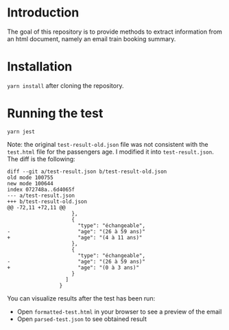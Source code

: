 # Introduction

The goal of this repository is to provide methods to extract information from an html document, namely an email train booking summary.

# Installation

```yarn install``` after cloning the repository.

# Running the test

```yarn jest```

Note: the original `test-result-old.json` file was not consistent with the `test.html` file for the passengers age. I modified it into `test-result.json`. The diff is the following:

```
diff --git a/test-result.json b/test-result-old.json
old mode 100755
new mode 100644
index 072748a..6d4065f
--- a/test-result.json
+++ b/test-result-old.json
@@ -72,11 +72,11 @@
                     },
                     {
                       "type": "échangeable",
-                      "age": "(26 à 59 ans)"
+                      "age": "(4 à 11 ans)"
                     },
                     {
                       "type": "échangeable",
-                      "age": "(26 à 59 ans)"
+                      "age": "(0 à 3 ans)"
                     }
                   ]
                 }
```

You can visualize results after the test has been run:
- Open `formatted-test.html` in your browser to see a preview of the email
- Open `parsed-test.json` to see obtained result